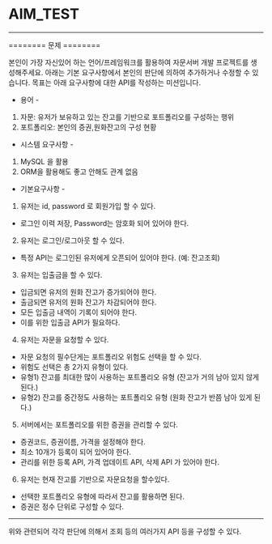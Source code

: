 # AIM_TEST
---
======== 문제 ========

본인이 가장 자신있어 하는 언어/프레임워크를 활용하여 자문서버 개발 프로젝트를 생성해주세요.
아래는 기본 요구사항에서 본인의 판단에 의하여 추가하거나 수정할 수 있습니다.
목표는 아래 요구사항에 대한 API를 작성하는 미션입니다.

- 용어 -
1. 자문: 유저가 보유하고 있는 잔고를 기반으로 포트폴리오를 구성하는 행위
2. 포트폴리오: 본인의 증권,원화잔고의 구성 현황

- 시스템 요구사항 -
1. MySQL 을 활용
2. ORM을 활용해도 좋고 안해도 관계 없음

- 기본요구사항 -
1. 유저는 id, password 로 회원가입 할 수 있다.
 - 로그인 이력 저장, Password는 암호화 되어 있어야 한다.
2. 유저는 로그인/로그아웃 할 수 있다.
 - 특정 API는 로그인된 유저에게 오픈되어 있어야 한다. (예: 잔고조회)
3. 유저는 입출금을 할 수 있다.
 - 입금되면 유저의 원화 잔고가 증가되어야 한다.
 - 출금되면 유저의 원화 잔고가 차감되어야 한다.
 - 모든 입출금 내역이 기록이 되어야 한다.
 - 이를 위한 입출금 API가 필요하다.
4. 유저는 자문을 요청할 수 있다.
 - 자문 요청의 필수단게는 포트폴리오 위험도 선택을 할 수 있다.
 - 위험도 선택은 총 2가지 유형이 있다.
 - 유형1) 잔고를 최대한 많이 사용하는 포트폴리오 유형 (잔고가 거의 남아 있지 않게 된다.)
 - 유형2) 잔고를 중간정도 사용하는 포트폴리오 유형 (원화 잔고가 반쯤 남아 있게 된다.)
5. 서버에서는 포트폴리오를 위한 증권을 관리할 수 있다.
 - 증권코드, 증권이름, 가격을 설정해야 한다.
 - 최소 10개가 등록이 되어 있어야 한다.
 - 관리를 위한 등록 API, 가격 업데이트 API, 삭제 API 가 있어야 한다.
6. 유저는 현재 잔고를 기반으로 자문요청을 할수있다.
 - 선택한 포트폴리오 유형에 따라서 잔고를 활용하면 된다.
 - 증권은 정수 단위로 구성할 수 있다.
-------
위와 관련되어 각각 판단에 의해서 조회 등의 여러가지 API 등을 구성할 수 있다.
